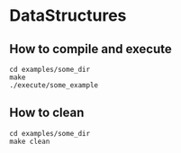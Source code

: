 # DataStructures

## How to compile and execute
```fish
cd examples/some_dir
make
./execute/some_example
```
## How to clean 

```fish
cd examples/some_dir
make clean
```
